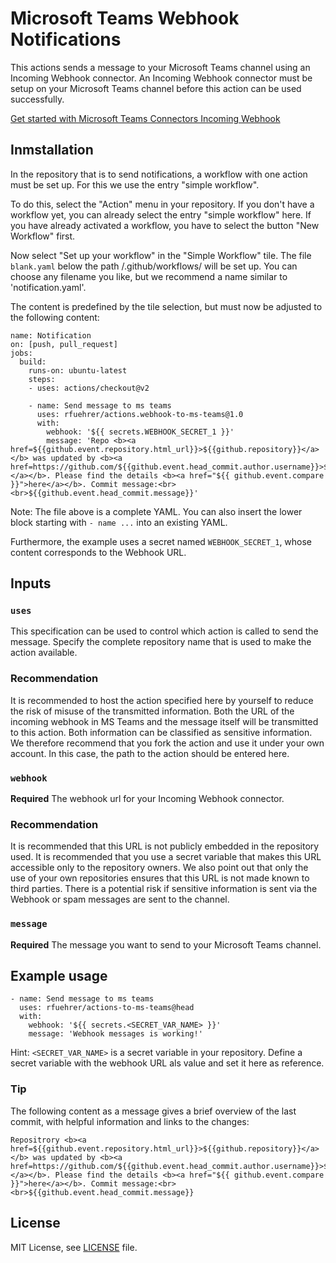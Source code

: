 # Microsoft Teams Webhook Notifications

This actions sends a message to your Microsoft Teams channel using an Incoming Webhook connector. An Incoming Webhook connector must be setup on your Microsoft Teams channel before this action can be used successfully.

[Get started with Microsoft Teams Connectors Incoming Webhook](https://medium.com/@ankush.kumar133/get-started-with-microsoft-team-connectors-incoming-webhook-a330657993e7)

## Inmstallation

In the repository that is to send notifications, a workflow with one action must be set up. For this we use the entry "simple workflow".

To do this, select the "Action" menu in your repository. If you don't have a workflow yet, you can already select the entry "simple workflow" here. If you have already activated a workflow, you have to select the button "New Workflow" first.

Now select "Set up your workflow" in the "Simple Workflow" tile. The file `blank.yaml` below the path <repo>/.github/workflows/ will be set up. You can choose any filename you like, but we recommend a name similar to 'notification.yaml'.

The content is predefined by the tile selection, but must now be adjusted to the following content:

```
name: Notification
on: [push, pull_request]
jobs:
  build:
    runs-on: ubuntu-latest
    steps:
    - uses: actions/checkout@v2

    - name: Send message to ms teams
      uses: rfuehrer/actions.webhook-to-ms-teams@1.0
      with:
        webhook: '${{ secrets.WEBHOOK_SECRET_1 }}'  
        message: 'Repo <b><a href=${{github.event.repository.html_url}}>${{github.repository}}</a></b> was updated by <b><a href=https://github.com/${{github.event.head_commit.author.username}}>${{github.event.head_commit.author.name}}</a></b>. Please find the details <b><a href="${{ github.event.compare }}">here</a></b>. Commit message:<br><br>${{github.event.head_commit.message}}'
```

Note: The file above is a complete YAML. You can also insert the lower block starting with `- name ...` into an existing YAML.

Furthermore, the example uses a secret named `WEBHOOK_SECRET_1`, whose content corresponds to the Webhook URL.

## Inputs

### `uses`

This specification can be used to control which action is called to send the message. Specify the complete repository name that is used to make the action available.

### Recommendation

It is recommended to host the action specified here by yourself to reduce the risk of misuse of the transmitted information. Both the URL of the incoming webhook in MS Teams and the message itself will be transmitted to this action. Both information can be classified as sensitive information. We therefore recommend that you fork the action and use it under your own account. In this case, the path to the action should be entered here.  

### `webhook`

**Required** The webhook url for your Incoming Webhook connector. 

### Recommendation

It is recommended that this URL is not publicly embedded in the repository used. It is recommended that you use a secret variable that makes this URL accessible only to the repository owners. We also point out that only the use of your own repositories ensures that this URL is not made known to third parties. There is a potential risk if sensitive information is sent via the Webhook or spam messages are sent to the channel.

### `message`

**Required** The message you want to send to your Microsoft Teams channel.

## Example usage

```
- name: Send message to ms teams
  uses: rfuehrer/actions-to-ms-teams@head
  with:
    webhook: '${{ secrets.<SECRET_VAR_NAME> }}'
    message: 'Webhook messages is working!'
```
Hint: `<SECRET_VAR_NAME>` is a secret variable in your repository. Define a secret variable with the webhook URL als value and set it here as reference.

### Tip

The following content as a message gives a brief overview of the last commit, with helpful information and links to the changes:

```
Repositrory <b><a href=${{github.event.repository.html_url}}>${{github.repository}}</a></b> was updated by <b><a href=https://github.com/${{github.event.head_commit.author.username}}>${{github.event.head_commit.author.name}}</a></b>. Please find the details <b><a href="${{ github.event.compare }}">here</a></b>. Commit message:<br><br>${{github.event.head_commit.message}}
```

## License

MIT License, see [LICENSE](LICENSE) file.